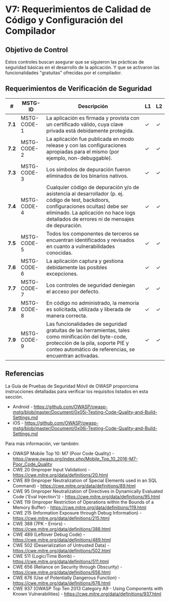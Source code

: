 # V7: Requerimientos de Calidad de Código y Configuración del Compilador

## Objetivo de Control

Estos controles buscan asegurar que se siguieron las prácticas de seguridad básicas en el desarrollo de la aplicación. Y que se activaron las funcionalidades "gratuitas" ofrecidas por el compilador.

## Requerimientos de Verificación de Seguridad

| # | MSTG-ID | Descripción | L1 | L2 |
| -- | -------- | ---------------------- | - | - |
| **7.1** | MSTG-CODE-1 | La aplicación es firmada y provista con un certificado válido, cuya clave privada está debidamente protegida. | ✓ | ✓ |
| **7.2** | MSTG-CODE-2 | La aplicación fue publicada en modo release y con las configuraciones apropiadas para el mismo (por ejemplo, non-debuggable). | ✓ | ✓ |
| **7.3** | MSTG-CODE-3 | Los símbolos de depuración fueron eliminados de los binarios nativos. | ✓ | ✓ |
| **7.4** | MSTG-CODE-4 | Cualquier código de depuración y/o de asistencia al desarrollador (p. ej. código de test, backdoors, configuraciones ocultas) debe ser eliminado. La aplicación no hace logs detallados de errores ni de mensajes de depuración. | ✓ | ✓ |
| **7.5** | MSTG-CODE-5 | Todos los componentes de terceros se encuentran identificados y revisados en cuanto a vulnerabilidades conocidas. | ✓ | ✓ |
| **7.6** | MSTG-CODE-6 | La aplicación captura y gestiona debidamente las posibles excepciones. | ✓ | ✓ |
| **7.7** | MSTG-CODE-7 | Los controles de seguridad deniegan el acceso por defecto. | ✓ | ✓ |
| **7.8** | MSTG-CODE-8 | En código no administrado, la memoria es solicitada, utilizada y liberada de manera correcta. | ✓ | ✓ |
| **7.9** | MSTG-CODE-9 | Las funcionalidades de seguridad gratuitas de las herramientas, tales como minificación del byte-code, protección de la pila, soporte PIE y conteo automático de referencias, se encuentran activadas. | ✓ | ✓ |



## Referencias

La Guía de Pruebas de Seguridad Móvil de OWASP proporciona instrucciones detalladas para verificar los requisitos listados en esta sección.

- Android - <https://github.com/OWASP/owasp-mstg/blob/master/Document/0x05i-Testing-Code-Quality-and-Build-Settings.md>
- iOS - <https://github.com/OWASP/owasp-mstg/blob/master/Document/0x06i-Testing-Code-Quality-and-Build-Settings.md>

Para más información, ver también:

- OWASP Mobile Top 10: M7 (Poor Code Quality) - <https://www.owasp.org/index.php/Mobile_Top_10_2016-M7-Poor_Code_Quality>
- CWE 20 (Improper Input Validation) - <https://cwe.mitre.org/data/definitions/20.html>
- CWE 89 (Improper Neutralization of Special Elements used in an SQL Command) - <https://cwe.mitre.org/data/definitions/89.html>
- CWE 95 (Improper Neutralization of Directives in Dynamically Evaluated Code ('Eval Injection')) - <https://cwe.mitre.org/data/definitions/95.html>
- CWE 119 (Improper Restriction of Operations within the Bounds of a Memory Buffer) - <https://cwe.mitre.org/data/definitions/119.html>
- CWE 215 (Information Exposure through Debug Information) - <https://cwe.mitre.org/data/definitions/215.html>
- CWE 388 (7PK - Errors) - <https://cwe.mitre.org/data/definitions/388.html>
- CWE 489 (Leftover Debug Code) - <https://cwe.mitre.org/data/definitions/489.html>
- CWE 502 (Deserialization of Untrusted Data) - <https://cwe.mitre.org/data/definitions/502.html>
- CWE 511 (Logic/Time Bomb) - <https://cwe.mitre.org/data/definitions/511.html>
- CWE 656 (Reliance on Security through Obscurity) - <https://cwe.mitre.org/data/definitions/656.html>
- CWE 676 (Use of Potentially Dangerous Function)  - <https://cwe.mitre.org/data/definitions/676.html>
- CWE 937 (OWASP Top Ten 2013 Category A9 - Using Components with Known Vulnerabilities) - <https://cwe.mitre.org/data/definitions/937.html>
